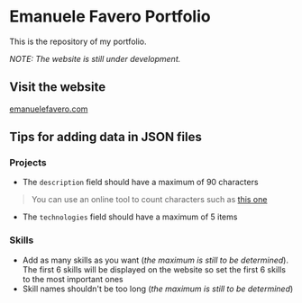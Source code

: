 # Emanuele Favero Portfolio

This is the repository of my portfolio.

_NOTE: The website is still under development._

## Visit the website

[emanuelefavero.com](https://emanuelefavero.com)

## Tips for adding data in JSON files

### Projects

- The `description` field should have a maximum of 90 characters

> You can use an online tool to count characters such as [this one](https://www.charactercountonline.com/)

- The `technologies` field should have a maximum of 5 items

### Skills

- Add as many skills as you want (_the maximum is still to be determined_). The first 6 skills will be displayed on the website so set the first 6 skills to the most important ones
- Skill names shouldn't be too long (_the maximum is still to be determined_)
